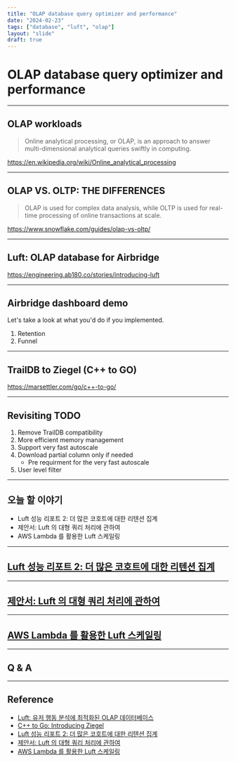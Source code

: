 ```yaml
---
title: "OLAP database query optimizer and performance"
date: "2024-02-23"
tags: ["database", "luft", "olap"]
layout: "slide"
draft: true
---
```


# OLAP database query optimizer and performance

---

## OLAP workloads

> Online analytical processing, or OLAP, is an approach to answer multi-dimensional analytical queries swiftly in computing.

https://en.wikipedia.org/wiki/Online_analytical_processing

---

## OLAP VS. OLTP: THE DIFFERENCES

> OLAP is used for complex data analysis, while OLTP is used for real-time processing of online transactions at scale.

https://www.snowflake.com/guides/olap-vs-oltp/

---

## Luft: OLAP database for Airbridge

https://engineering.ab180.co/stories/introducing-luft

---

## Airbridge dashboard demo

Let's take a look at what you'd do if you implemented.

1. Retention
2. Funnel

---

## TrailDB to Ziegel (C++ to GO)

https://marsettler.com/go/c++-to-go/

---

## Revisiting TODO

1. Remove TrailDB compatibility
2. More efficient memory management
3. Support very fast autoscale
4. Download partial column only if needed
    - Pre requirment for the very fast autoscale
5. User level filter

---

## 오늘 할 이야기

- Luft 성능 리포트 2:  더 많은 코호트에 대한 리텐션 집계
- 제안서: Luft 의 대형 쿼리 처리에 관하여
- AWS Lambda 를 활용한 Luft 스케일링

---

## [Luft 성능 리포트 2:  더 많은 코호트에 대한 리텐션 집계](https://engineering.ab180.co/stories/luft-performance-report-2)
 

---

## [제안서: Luft 의 대형 쿼리 처리에 관하여](https://engineering.ab180.co/stories/luft-query-optimizer-and-scale)

---

## [AWS Lambda 를 활용한 Luft 스케일링](https://engineering.ab180.co/stories/luft-task-executor-with-aws-lambda)

---

## Q & A

---

## Reference

- [Luft: 유저 행동 분석에 최적화된 OLAP 데이터베이스](https://engineering.ab180.co/stories/introducing-luft)
- [C++ to Go: Introducing Ziegel](https://marsettler.com/go/c++-to-go/)
- [Luft 성능 리포트 2:  더 많은 코호트에 대한 리텐션 집계](https://engineering.ab180.co/stories/luft-performance-report-2)
- [제안서: Luft 의 대형 쿼리 처리에 관하여](https://engineering.ab180.co/stories/luft-query-optimizer-and-scale)
- [AWS Lambda 를 활용한 Luft 스케일링](https://engineering.ab180.co/stories/luft-task-executor-with-aws-lambda)
